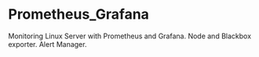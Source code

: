 # Prometheus_Grafana
Monitoring Linux Server with Prometheus and Grafana. Node and Blackbox exporter. Alert Manager.
